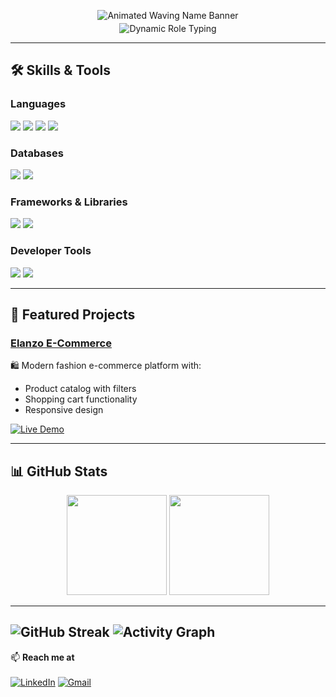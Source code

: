 <!-- Animated waving name banner with gradient + twinkling -->
<p align="center">
  <img src="https://capsule-render.vercel.app/api?type=waving&color=gradient&height=180&section=header&text=Arafath%20Hossen%20Abir&fontSize=54&fontWeight=900&animation=twinkling" alt="Animated Waving Name Banner" />
</p>

<!-- Multi-line animated typing roles with pauses and colors -->
<p align="center" style="margin-top: -10px;">
  <img src="https://readme-typing-svg.demolab.com?font=Fira+Code&size=30&duration=6000&pause=1000&color=7FFFD4,58A6FF&center=true&vCenter=true&width=650&lines=Python+Developer|Full+Stack+Developer" alt="Dynamic Role Typing" />
</p>

---

## 🛠 Skills & Tools

### Languages
<p>
  <img src="https://img.shields.io/badge/Python-3776AB?style=for-the-badge&logo=python&logoColor=white" />
  <img src="https://img.shields.io/badge/JavaScript-F7DF1E?style=for-the-badge&logo=javascript&logoColor=black" />
  <img src="https://img.shields.io/badge/HTML5-E34F26?style=for-the-badge&logo=html5&logoColor=white" />
  <img src="https://img.shields.io/badge/CSS3-1572B6?style=for-the-badge&logo=css3&logoColor=white" />
</p>

### Databases
<p>
  <img src="https://img.shields.io/badge/MySQL-4479A1?style=for-the-badge&logo=mysql&logoColor=white" />
  <img src="https://img.shields.io/badge/PostgreSQL-4169E1?style=for-the-badge&logo=postgresql&logoColor=white" />
</p>

### Frameworks & Libraries
<p>
  <img src="https://img.shields.io/badge/React-20232A?style=for-the-badge&logo=react&logoColor=61DAFB" />
  <img src="https://img.shields.io/badge/Tailwind_CSS-38B2AC?style=for-the-badge&logo=tailwind-css&logoColor=white" />
</p>

### Developer Tools
<p>
  <img src="https://img.shields.io/badge/Git-F05032?style=for-the-badge&logo=git&logoColor=white" />
  <img src="https://img.shields.io/badge/GitHub-181717?style=for-the-badge&logo=github&logoColor=white" />
</p>

---

## 🚀 Featured Projects

### [Elanzo E-Commerce](https://github.com/Arafath-Abir/Elanzo-An-E-Commerce-Platform)
🛍️ Modern fashion e-commerce platform with:
- Product catalog with filters
- Shopping cart functionality
- Responsive design

[![Live Demo](https://img.shields.io/badge/View_Live_Demo-4285F4?style=for-the-badge&logo=google-chrome&logoColor=white)](https://elanzo-demo.vercel.app)

---

## 📊 GitHub Stats
<p align="center">
  <img height="160" src="https://github-readme-stats.vercel.app/api?username=Arafath-Abir&show_icons=true&theme=github_dark&hide_border=true" />
  <img height="160" src="https://github-readme-stats.vercel.app/api/top-langs/?username=Arafath-Abir&layout=compact&theme=github_dark&hide_border=true" />
</p>

---
![GitHub Streak](https://streak-stats.demolab.com?user=Arafath-Abir&theme=github-dark&hide_border=true)
![Activity Graph](https://github-readme-activity-graph.vercel.app/graph?username=Arafath-Abir&theme=github-dark)
---

📫 **Reach me at**  
<br>
[![LinkedIn](https://img.shields.io/badge/-LinkedIn-blue?style=for-the-badge&logo=linkedin&logoColor=white)](https://linkedin.com/in/arafath-abir)
[![Gmail](https://img.shields.io/badge/-Email-red?style=for-the-badge&logo=gmail&logoColor=white)](mailto:arafathabir07@gmail.com)
